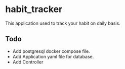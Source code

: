 # habit_tracker
This application used to track your habit on daily basis.
## Todo
- Add postgresql docker compose file.
- Add Application yaml file for database.
- Add Controller

